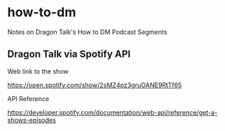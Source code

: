 # how-to-dm

Notes on Dragon Talk's How to DM Podcast Segments

## Dragon Talk via Spotify API

Web link to the show

<https://open.spotify.com/show/2sMZ4pz3gruOANE9RtTf65>

API Reference

<https://developer.spotify.com/documentation/web-api/reference/get-a-shows-episodes>
